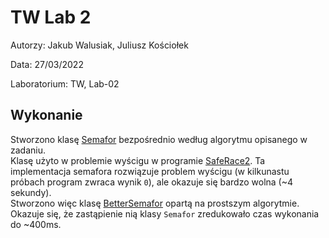 # TW Lab 2

Autorzy: Jakub Walusiak, Juliusz Kościołek

Data: 27/03/2022

Laboratorium: TW, Lab-02

## Wykonanie

Stworzono klasę [Semafor](src/main/java/Semafor.java) bezpośrednio według algorytmu opisanego w zadaniu.  
Klasę użyto w problemie wyścigu w programie [SafeRace2](src/main/java/SafeRace2.java). Ta implementacja semafora
rozwiązuje problem wyścigu (w kilkunastu próbach program zwraca wynik `0`), ale okazuje się bardzo wolna (~4 sekundy).  
Stworzono więc klasę [BetterSemafor](src/main/java/BetterSemafor.java) opartą na prostszym algorytmie. Okazuje się, że
zastąpienie nią klasy `Semafor` zredukowało czas wykonania do ~400ms.
